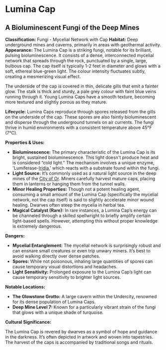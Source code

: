 # Lumina Cap

## A Bioluminescent Fungi of the Deep Mines

**Classification:** Fungi - Mycelial Network with Cap
**Habitat:** Deep underground mines and caverns, primarily in areas with geothermal activity.
**Appearance:** The Lumina Cap is a striking fungi, notable for its brilliant, pulsing bioluminescence. It consists of a dense, interconnected mycelial network that spreads through the rock, punctuated by a single, large, bulbous cap. The cap itself is typically 1-2 feet in diameter and glows with a soft, ethereal blue-green light. The colour intensity fluctuates subtly, creating a mesmerizing visual effect.

The underside of the cap is covered in thin, delicate gills that emit a fainter glow. The stalk is thick and sturdy, a pale grey colour with faint blue veins running through it.  Young Lumina Caps have a smooth texture, becoming more textured and slightly porous as they mature.

**Lifecycle:** Lumina Caps reproduce through spores released from the gills on the underside of the cap. These spores are also faintly bioluminescent and disperse through the underground tunnels on air currents. The fungi thrive in humid environments with a consistent temperature above 45°F (7°C).

**Properties & Uses:**

*   **Bioluminescence:** The primary characteristic of the Lumina Cap is its bright, sustained bioluminescence. This light doesn't produce heat and is considered “cold light.” The mechanism involves a unique enzyme, 'Lumiferase-[Iridia](/geography/cosmology/iridia.md),' which reacts with a substrate found within the fungi.
*   **Light Source:**  It’s commonly used as a natural light source in the deep mines of the [City of Or](/geography/settlement/city/city-of-or.md).  Miners carefully harvest mature caps, placing them in lanterns or hanging them from the tunnel walls.
*   **Minor Healing Properties:**  Though not a potent healing agent, consuming a small amount of the Lumina Cap (specifically the mycelial network, not the cap itself) is said to slightly accelerate minor wound healing. Dwarves often steep the mycelia in herbal tea.
*   **Magical Catalyst (Rare):**  In rare instances, a Lumina Cap’s energy can be channeled through a skilled spellwright to briefly amplify certain light-based spells. However, attempting this without proper knowledge is extremely dangerous.

**Dangers:**

*   **Mycelial Entanglement:**  The mycelial network is surprisingly robust and can ensnare small creatures or even trip unwary miners. It’s best to avoid walking directly over dense patches.
*   **Spores:**  While not poisonous, inhaling large quantities of spores can cause temporary visual distortions and headaches.
*   **Light Sensitivity:** Prolonged exposure to the Lumina Cap’s light can cause temporary sensitivity to brighter light sources.

**Notable Locations:**

*   **The Glowstone Grotto:** A large cavern within the Undercity, renowned for its dense population of Lumina Caps.
*   **Deep Mine Level 7:** Known for a particularly vibrant strain of the fungi that glows with a unique shade of turquoise.

**Cultural Significance:**

The Lumina Cap is revered by dwarves as a symbol of hope and guidance in the darkness.  It’s often depicted in artwork and woven into tapestries. The harvest of the caps is accompanied by traditional songs and rituals.
